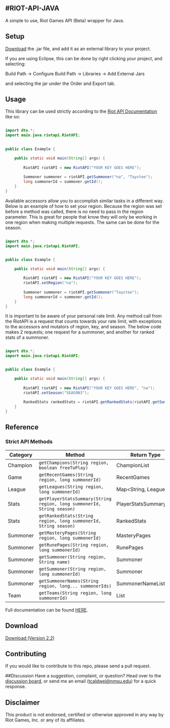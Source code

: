 ﻿#RIOT-API-JAVA
--------------

A simple to use, Riot Games API (Beta) wrapper for Java.

## Setup

[Download](https://dl.dropboxusercontent.com/s/te7kxqqrhzsp60e/riot-api-java.jar?dl=1&token_hash=AAHiCwTK9cGe-G-z5_4fmobXiEP5knAoJmhCTzUN96x7bw) the .jar file, and add it as an external library to your project.

If you are using Eclipse, this can be done by right clicking your project, and selecting:

Build Path -> Configure Build Path -> Libraries -> Add External Jars

and selecting the jar under the Order and Export tab.

## Usage

This library can be used strictly according to the [Riot API Documentation](https://developer.riotgames.com/api/methods) like so:

```java

import dto.*;
import main.java.riotapi.RiotAPI;
	

public class Example {

	public static void main(String[] args) {
			
		RiotAPI riotAPI = new RiotAPI("YOUR KEY GOES HERE");
		
		Summoner summoner = riotAPI.getSummoner("na", "Taystee");
		long summonerId = summoner.getId();
	}
}

```


Available accessors allow you to accomplish similar tasks in a different way.
Below is an example of how to set your region. Because the region was set before a method was called, there is no need to pass in the region parameter. This is great for people that know they will only be working in one region when making multiple requests. The same can be done for the season.


```java

import dto.*;
import main.java.riotapi.RiotAPI;


public class Example {

	public static void main(String[] args) {
		
		RiotAPI riotAPI = new RiotAPI("YOUR KEY GOES HERE");
		riotAPI.setRegion("na");
		
		Summoner summoner = riotAPI.getSummoner("Taystee");
		long summonerId = summoner.getId();
	}
}

```


It is important to be aware of your personal rate limit. Any method call from the RiotAPI is a request that counts towards your rate limit, with exceptions to the accessors and mutators of region, key, and season. The below code makes 2 requests; one request for a summoner, and another for ranked stats of a summoner.



```java

import dto.*;
import main.java.riotapi.RiotAPI;


public class Example {

	public static void main(String[] args) {
		
		RiotAPI riotAPI = new RiotAPI("YOUR KEY GOES HERE", "na");
		riotAPI.setSeason("SEASON3");
		
		RankedStats rankedStats = riotAPI.getRankedStats(riotAPI.getSummoner("Taystee").getId());
	}
}

```

## Reference

### Strict API Methods


|Category|Method                                                                |Return Type           |
|--------|----------------------------------------------------------------------|----------------------|
|Champion|`getChampions(String region, boolean freeToPlay)`                     |ChampionList          |
|Game    |`getRecentGames(String region, long summonerId)`                      |RecentGames           |
|League  |`getLeagues(String region, long summonerId)`                          |Map<String, League>   |
|Stats   |`getPlayerStatsSummary(String region, long summonerId, String season)`|PlayerStatsSummaryList|
|Stats   |`getRankedStats(String region, long summonerId, String season)`       |RankedStats           |
|Summoner|`getMasteryPages(String region, long summonerId)`                     |MasteryPages          |
|Summoner|`getRunePages(String region, long summonerId)`                        |RunePages             |
|Summoner|`getSummoner(String region, String name)`                             |Summoner              |
|Summoner|`getSummoner(String region, long summonerId)`                         |Summoner              |
|Summoner|`getSummonerNames(String region, long... summonerIds)`             |SummonerNameList      |
|Team    |`getTeams(String region, long summonerId)`                            |List<Team>            |

Full documentation can be found [HERE](http://taycaldwell.github.io/riot-api-java/doc).

## Download
[Download (Version 2.2)](https://dl.dropboxusercontent.com/s/te7kxqqrhzsp60e/riot-api-java.jar?dl=1&token_hash=AAHiCwTK9cGe-G-z5_4fmobXiEP5knAoJmhCTzUN96x7bw)

## Contributing
If you would like to contribute to this repo, please send a pull request.

##Discussion
Have a suggestion, complaint, or question? Head over to the [discussion board](http://developer.riotgames.com/discussion/riot-games-api/show/aiuG9pfx), or send me an email (tcaldwel@nmsu.edu) for a quick response.

## Disclaimer
This product is not endorsed, certified or otherwise approved in any way by Riot Games, Inc. or any of its affiliates.

